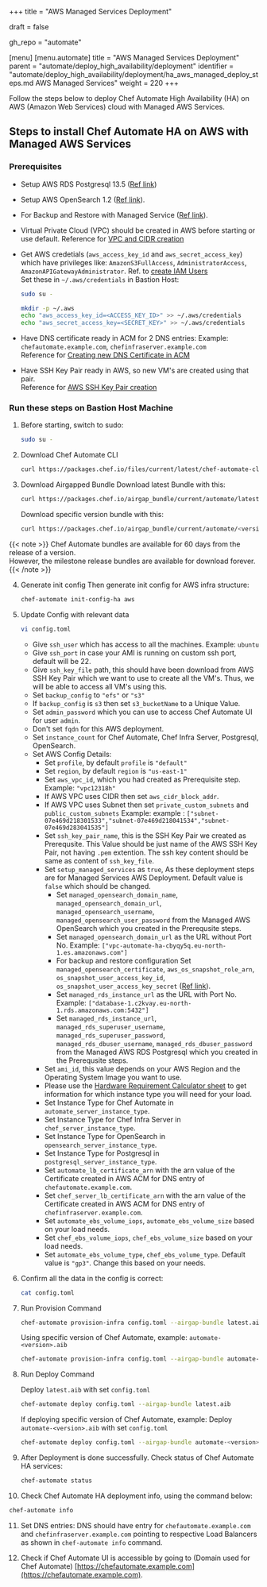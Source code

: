 +++
title = "AWS Managed Services Deployment"

draft = false

gh_repo = "automate"

[menu]
  [menu.automate]
    title = "AWS Managed Services Deployment"
    parent = "automate/deploy_high_availability/deployment"
    identifier = "automate/deploy_high_availability/deployment/ha_aws_managed_deploy_steps.md AWS Managed Services"
    weight = 220
+++

Follow the steps below to deploy Chef Automate High Availability (HA) on AWS (Amazon Web Services) cloud with Managed AWS Services.

## Steps to install Chef Automate HA on AWS with Managed AWS Services

### Prerequisites

- Setup AWS RDS Postgresql 13.5 ([Ref link](https://docs.aws.amazon.com/AmazonRDS/latest/UserGuide/CHAP_GettingStarted.CreatingConnecting.PostgreSQL.html))
- Setup AWS OpenSearch 1.2 ([Ref link](https://docs.aws.amazon.com/opensearch-service/latest/developerguide/createupdatedomains.html)).
- For Backup and Restore with Managed Service ([Ref link](/automate/managed_services/#prerequisites)).
- Virtual Private Cloud (VPC) should be created in AWS before starting or use default. Reference for [VPC and CIDR creation](/automate/ha_vpc_setup/)
- Get AWS credetials (`aws_access_key_id` and `aws_secret_access_key`) which have privileges like: `AmazonS3FullAccess`, `AdministratorAccess`, `AmazonAPIGatewayAdministrator`. Ref. to [create IAM Users](/automate/ha_iam_user/) \
  Set these in `~/.aws/credentials` in Bastion Host:

  ```bash
  sudo su -
  ```

  ```bash
  mkdir -p ~/.aws
  echo "aws_access_key_id=<ACCESS_KEY_ID>" >> ~/.aws/credentials
  echo "aws_secret_access_key=<SECRET_KEY>" >> ~/.aws/credentials
  ```

- Have DNS certificate ready in ACM for 2 DNS entries: Example: `chefautomate.example.com`, `chefinfraserver.example.com`\
  Reference for [Creating new DNS Certificate in ACM](/automate/ha_aws_cert_mngr/)
- Have SSH Key Pair ready in AWS, so new VM's are created using that pair.\
  Reference for [AWS SSH Key Pair creation](https://docs.aws.amazon.com/ground-station/latest/ug/create-ec2-ssh-key-pair.html)

### Run these steps on Bastion Host Machine

1. Before starting, switch to sudo:

   ```bash
   sudo su -
   ```

2. Download Chef Automate CLI

   ```bash
   curl https://packages.chef.io/files/current/latest/chef-automate-cli/chef-automate_linux_amd64.zip | gunzip - > chef-automate && chmod +x chef-automate | cp -f chef-automate /usr/bin/chef-automate
   ```

3. Download Airgapped Bundle
   Download latest Bundle with this:

   ```bash
   curl https://packages.chef.io/airgap_bundle/current/automate/latest.aib -o latest.aib
   ```

   Download specific version bundle with this:

   ```bash
   curl https://packages.chef.io/airgap_bundle/current/automate/<version>.aib -o automate-<version>.aib
   ```

{{< note >}} Chef Automate bundles are available for 60 days from the release of a version.  
However, the milestone release bundles are available for download forever.{{< /note >}}

4. Generate init config
   Then generate init config for AWS infra structure:

   ```bash
   chef-automate init-config-ha aws
   ```

5. Update Config with relevant data

   ```bash
   vi config.toml
   ```

   - Give `ssh_user` which has access to all the machines. Example: `ubuntu`
   - Give `ssh_port` in case your AMI is running on custom ssh port, default will be 22.
   - Give `ssh_key_file` path, this should have been download from AWS SSH Key Pair which we want to use to create all the VM's. Thus, we will be able to access all VM's using this.
   - Set `backup_config` to `"efs"` or `"s3"`
   - If `backup_config` is `s3` then set `s3_bucketName` to a Unique Value.
   - Set `admin_password` which you can use to access Chef Automate UI for user `admin`.
   - Don't set `fqdn` for this AWS deployment.
   - Set `instance_count` for Chef Automate, Chef Infra Server, Postgresql, OpenSearch.
   - Set AWS Config Details:
      - Set `profile`, by default `profile` is `"default"`
      - Set `region`, by default `region` is `"us-east-1"`
      - Set `aws_vpc_id`, which you had created as Prerequisite step. Example: `"vpc12318h"`
      - If AWS VPC uses CIDR then set `aws_cidr_block_addr`.
      - If AWS VPC uses Subnet then set `private_custom_subnets` and `public_custom_subnets` Example: example : `["subnet-07e469d218301533","subnet-07e469d218041534","subnet-07e469d283041535"]`
      - Set `ssh_key_pair_name`, this is the SSH Key Pair we created as Prerequsite. This Value should be just name of the AWS SSH Key Pair, not having `.pem` extention. The ssh key content should be same as content of `ssh_key_file`.
      - Set `setup_managed_services` as `true`, As these deployment steps are for Managed Services AWS Deployment. Default value is `false` which should be changed.
        - Set `managed_opensearch_domain_name`, `managed_opensearch_domain_url`, `managed_opensearch_username`, `managed_opensearch_user_password` from the Managed AWS OpenSearch which you created in the Prerequsite steps.
        - Set `managed_opensearch_domain_url` as the URL without Port No. Example: `["vpc-automate-ha-cbyqy5q.eu-north-1.es.amazonaws.com"]`
        - For backup and restore configuration Set `managed_opensearch_certificate`, 
        `aws_os_snapshot_role_arn`, 
        `os_snapshot_user_access_key_id`, `os_snapshot_user_access_key_secret` ([Ref link](/automate/managed_services/#prerequisites)).
        - Set `managed_rds_instance_url` as the URL with Port No. Example: `["database-1.c2kvay.eu-north-1.rds.amazonaws.com:5432"]`
        - Set `managed_rds_instance_url`, `managed_rds_superuser_username`, `managed_rds_superuser_password`, `managed_rds_dbuser_username`, `managed_rds_dbuser_password` from the Managed AWS RDS Postgresql which you created in the Prerequsite steps.
      - Set `ami_id`, this value depends on your AWS Region and the Operating System Image you want to use.
      - Please use the [Hardware Requirement Calculator sheet](/calculator/automate_ha_hardware_calculator.xlsx) to get information for which instance type you will need for your load.
      - Set Instance Type for Chef Automate in `automate_server_instance_type`.
      - Set Instance Type for Chef Infra Server in `chef_server_instance_type`.
      - Set Instance Type for OpenSearch in `opensearch_server_instance_type`.
      - Set Instance Type for Postgresql in `postgresql_server_instance_type`.
      - Set `automate_lb_certificate_arn` with the arn value of the Certificate created in AWS ACM for DNS entry of `chefautomate.example.com`.
      - Set `chef_server_lb_certificate_arn` with the arn value of the Certificate created in AWS ACM for DNS entry of `chefinfraserver.example.com`.
      - Set `automate_ebs_volume_iops`, `automate_ebs_volume_size` based on your load needs.
      - Set `chef_ebs_volume_iops`, `chef_ebs_volume_size` based on your load needs.
      - Set `automate_ebs_volume_type`, `chef_ebs_volume_type`. Default value is `"gp3"`. Change this based on your needs.

6. Confirm all the data in the config is correct:

   ```bash
   cat config.toml
   ```

7. Run Provision Command

   ```bash
   chef-automate provision-infra config.toml --airgap-bundle latest.aib
   ```

   Using specific version of Chef Automate, example: `automate-<version>.aib` 

   ```bash
   chef-automate provision-infra config.toml --airgap-bundle automate-<version>.aib
   ```

8. Run Deploy Command

   Deploy `latest.aib` with set `config.toml`

   ```bash
   chef-automate deploy config.toml --airgap-bundle latest.aib
   ```

   If deploying specific version of Chef Automate, example: Deploy `automate-<version>.aib` with set `config.toml`

   ```bash
   chef-automate deploy config.toml --airgap-bundle automate-<version>.aib
   ```

9. After Deployment is done successfully.
   Check status of Chef Automate HA services:

   ```bash
   chef-automate status
   ```

10. Check Chef Automate HA deployment info, using the command below:

   ```bash
   chef-automate info
   ```

11. Set DNS entries:
   DNS should have entry for `chefautomate.example.com` and `chefinfraserver.example.com` pointing to respective Load Balancers as shown in `chef-automate info` command.

12. Check if Chef Automate UI is accessible by going to (Domain used for Chef Automate) [https://chefautomate.example.com](https://chefautomate.example.com).
